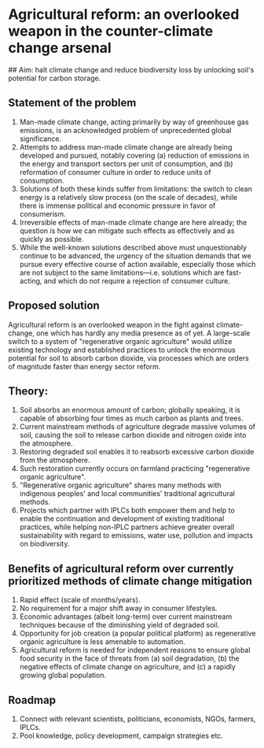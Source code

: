 # Agricultural reform: an overlooked weapon in the counter-climate change arsenal

## Aim: halt climate change and reduce biodiversity loss by unlocking soil's potential for carbon storage.

## Statement of the problem

1. Man-made climate change, acting primarily by way of greenhouse gas emissions, is an acknowledged problem of unprecedented global significance.
1. Attempts to address man-made climate change are already being developed and pursued, notably covering (a) reduction of emissions in the energy and transport sectors per unit of consumption, and (b) reformation of consumer culture in order to reduce units of consumption.
1. Solutions of both these kinds suffer from limitations: the switch to clean energy is a relatively slow process (on the scale of decades), while there is immense political and economic pressure in favor of consumerism.
1. Irreversible effects of man-made climate change are here already; the question is how we can mitigate such effects as effectively and as quickly as possible.
1. While the well-known solutions described above must unquestionably continue to be advanced, the urgency of the situation demands that we pursue every effective course of action available, especially those which are not subject to the same limitations—i.e. solutions which are fast-acting, and which do not require a rejection of consumer culture.

## Proposed solution

Agricultural reform is an overlooked weapon in the fight against climate-change, one which has hardly any media presence as of yet. A large-scale switch to a system of "regenerative organic agriculture" would utilize existing technology and established practices to unlock the enormous potential for soil to absorb carbon dioxide, via processes which are orders of magnitude faster than energy sector reform.

## Theory:

1. Soil absorbs an enormous amount of carbon; globally speaking, it is capable of absorbing four times as much carbon as plants and trees.
1. Current mainstream methods of agriculture degrade massive volumes of soil, causing the soil to release carbon dioxide and nitrogen oxide into the atmosphere.
1. Restoring degraded soil enables it to reabsorb excessive carbon dioxide from the atmosphere.
1. Such restoration currently occurs on farmland practicing "regenerative organic agriculture".
1. "Regenerative organic agriculture" shares many methods with indigenous peoples' and local communities' traditional agricultural methods.
1. Projects which partner with IPLCs both empower them and help to enable the continuation and development of existing traditional practices, while helping non-IPLC partners achieve greater overall sustainability with regard to emissions, water use, pollution and impacts on biodiversity.

## Benefits of agricultural reform over currently prioritized methods of climate change mitigation

1. Rapid effect (scale of months/years).
1. No requirement for a major shift away in consumer lifestyles.
1. Economic advantages (albeit long-term) over current mainstream techniques because of the diminishing yield of degraded soil.
1. Opportunity for job creation (a popular political platform) as regenerative organic agriculture is less amenable to automation.
1. Agricultural reform is needed for independent reasons to ensure global food security in the face of threats from (a) soil degradation, (b) the negative effects of climate change on agriculture, and (c) a rapidly growing global population.

## Roadmap
1. Connect with relevant scientists, politicians, economists, NGOs, farmers, IPLCs.
1. Pool knowledge, policy development, campaign strategies etc.
